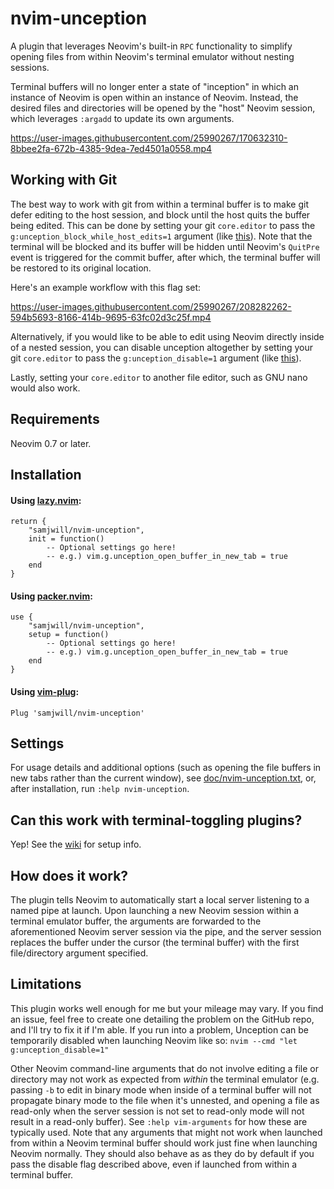 # nvim-unception

A plugin that leverages Neovim's built-in `RPC` functionality to simplify
opening files from within Neovim's terminal emulator without nesting sessions.

Terminal buffers will no longer enter a state of "inception" in which an
instance of Neovim is open within an instance of Neovim. Instead, the desired
files and directories will be opened by the "host" Neovim session, which
leverages `:argadd` to update its own arguments.

https://user-images.githubusercontent.com/25990267/170632310-8bbee2fa-672b-4385-9dea-7ed4501a0558.mp4

## Working with Git

The best way to work with git from within a terminal buffer is to make git
defer editing to the host session, and block until the host quits the buffer
being edited. This can be done by setting your git `core.editor` to pass the
`g:unception_block_while_host_edits=1` argument
(like
[this](https://github.com/samjwill/dotfiles/blob/ba56af2ff49cd23ac19fcffe7840a78c58a89c9b/.gitconfig#L5)).
Note that the terminal will be blocked and its buffer will be hidden until Neovim's `QuitPre` event is triggered for the commit buffer, after which, the terminal buffer will be restored to its original location.

Here's an example workflow with this flag set:

https://user-images.githubusercontent.com/25990267/208282262-594b5693-8166-414b-9695-63fc02d3c25f.mp4

Alternatively, if you would like to be able to edit using Neovim directly
inside of a nested session, you can disable unception altogether by setting
your git `core.editor` to pass the `g:unception_disable=1` argument (like
[this](https://github.com/samjwill/dotfiles/blob/c59477c47867fb8f5560ba01d17722443428bc7e/.gitconfig#L5)).

Lastly, setting your `core.editor` to another file editor, such as GNU nano would also work.

## Requirements

Neovim 0.7 or later.

## Installation

#### Using [lazy.nvim](https://github.com/folke/lazy.nvim):
    return {
        "samjwill/nvim-unception",
        init = function()
            -- Optional settings go here!
            -- e.g.) vim.g.unception_open_buffer_in_new_tab = true
        end
    }
#### Using [packer.nvim](https://github.com/wbthomason/packer.nvim):

    use {
        "samjwill/nvim-unception",
        setup = function()
            -- Optional settings go here!
            -- e.g.) vim.g.unception_open_buffer_in_new_tab = true
        end
    }

#### Using [vim-plug](https://github.com/junegunn/vim-plug):

    Plug 'samjwill/nvim-unception'

## Settings

For usage details and additional options (such as opening the file buffers in
new tabs rather than the current window), see
[doc/nvim-unception.txt](https://github.com/samjwill/nvim-unception/blob/main/doc/nvim-unception.txt),
or, after installation, run `:help nvim-unception`.

## Can this work with terminal-toggling plugins?

Yep! See the [wiki](https://github.com/samjwill/nvim-unception/wiki) for setup info.

## How does it work?

The plugin tells Neovim to automatically start a local server listening to a
named pipe at launch. Upon launching a new Neovim session within a terminal
emulator buffer, the arguments are forwarded to the aforementioned Neovim
server session via the pipe, and the server session replaces the buffer under
the cursor (the terminal buffer) with the first file/directory argument
specified.

## Limitations

This plugin works well enough for me but your mileage may vary. If you
find an issue, feel free to create one detailing the problem on the
GitHub repo, and I'll try to fix it if I'm able. If you run into a
problem, Unception can be temporarily disabled when launching Neovim
like so:
`nvim --cmd "let g:unception_disable=1"`

Other Neovim command-line arguments that do not involve editing a file or
directory may not work as expected from *within* the terminal emulator (e.g.
passing `-b` to edit in binary mode when inside of a terminal buffer will not
propagate binary mode to the file when it's unnested, and opening a file as
read-only when the server session is not set to read-only mode will not result
in a read-only buffer). See `:help vim-arguments` for how these are typically
used. Note that any arguments that might not work when launched from within a
Neovim terminal buffer should work just fine when launching Neovim normally.
They should also behave as as they do by default if you pass the disable flag
described above, even if launched from within a terminal buffer.
